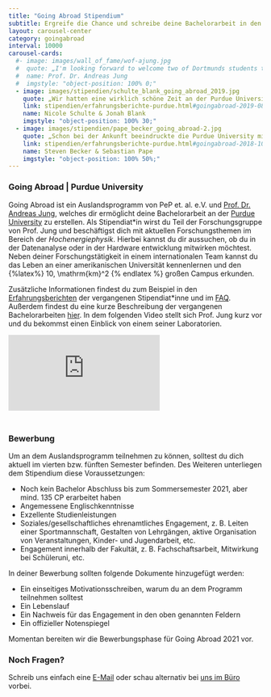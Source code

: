 ```yaml
---
title: "Going Abroad Stipendium"
subtitle: Ergreife die Chance und schreibe deine Bachelorarbeit in den USA
layout: carousel-center
category: goingabroad
interval: 10000
carousel-cards:
  #- image: images/wall_of_fame/wof-ajung.jpg
  #  quote: „I'm looking forward to welcome two of Dortmunds students to experience purdue university. As recent years have shown...”
  #  name: Prof. Dr. Andreas Jung
  #  imgstyle: "object-position: 100% 0;"
  - image: images/stipendien/schulte_blank_going_abroad_2019.jpg
    quote: „Wir hatten eine wirklich schöne Zeit an der Purdue University, in der wir viel gelernt haben und viele tolle Menschen kennengelernt haben.”
    link: stipendien/erfahrungsberichte-purdue.html#goingabroad-2019-08-28-erfahrungsbericht-purdue_2019
    name: Nicole Schulte & Jonah Blank
    imgstyle: "object-position: 100% 30;"
  - image: images/stipendien/pape_becker_going_abroad-2.jpg
    quote: „Schon bei der Ankunft beeindruckte die Purdue University mit ihrem modernen und gepflegten Campus.”
    link: stipendien/erfahrungsberichte-purdue.html#goingabroad-2018-10-02-erfahrungsbericht-purdue
    name: Steven Becker & Sebastian Pape
    imgstyle: "object-position: 100% 50%;"
---
```

### Going Abroad | Purdue University
Going Abroad ist ein Auslandsprogramm von PeP et. al. e.V. und
[Prof. Dr. Andreas Jung](https://www.physics.purdue.edu/people/faculty/anjung.php),
welches dir ermöglicht deine Bachelorarbeit an der [Purdue University](https://www.purdue.edu/)
zu erstellen. Als Stipendiat*in wirst du Teil der Forschungsgruppe von Prof. Jung und
beschäftigst dich mit aktuellen Forschungsthemen im Bereich der _Hochenergiephysik_.
Hierbei kannst du dir aussuchen, ob du in der Datenanalyse oder in der Hardware
entwicklung mitwirken möchtest. Neben deiner Forschungstätigkeit in einem internationalen Team
kannst du das Leben an einer amerikanischen Universität kennenlernen und den
{%latex%} 10\, \mathrm{km}^2 {% endlatex %} großen Campus erkunden.

Zusätzliche Informationen findest du zum Beispiel in den  [Erfahrungsberichten](https://pep-dortmund.org/stipendien/erfahrungsberichte.html) der
vergangenen Stipendiat*inne und im [FAQ](stipendien/faq-purdue.html). Außerdem findest
du eine kurze Beschreibung der vergangenen Bachelorarbeiten [hier](stipendien/purdue-themen.html).
In dem folgenden Video stellt sich Prof. Jung kurz vor und du bekommst einen Einblick
von einem seiner Laboratorien.

<div class="embed-responsive embed-responsive-16by9 mb-5 w-75 mx-auto" style="margin-bottom:45px">
<iframe class="embed-responsive-item" src="https://www.youtube.com/embed/okzjc2jJ2JU" frameborder="0" allow="accelerometer; autoplay; encrypted-media; gyroscope; picture-in-picture" allowfullscreen></iframe>
</div>

### Bewerbung
Um an dem Auslandsprogramm teilnehmen zu können, solltest du dich aktuell
im vierten bzw. fünften Semester befinden.
Des Weiteren unterliegen dem Stipendium diese Voraussetzungen:

- Noch kein Bachelor Abschluss bis zum Sommersemester 2021, aber mind. 135 CP erarbeitet haben
- Angemessene Englischkenntnisse
- Exzellente Studienleistungen
- Soziales/gesellschaftliches ehrenamtliches Engagement, z. B. Leiten einer Sportmannschaft, Gestalten
von Lehrgängen, aktive Organisation von Veranstaltungen, Kinder- und Jugendarbeit, etc.
- Engagement innerhalb der Fakultät, z. B. Fachschaftsarbeit, Mitwirkung bei Schüleruni, etc.

In deiner Bewerbung sollten folgende Dokumente hinzugefügt werden:

- Ein einseitiges Motivationsschreiben, warum du an dem Programm teilnehmen solltest
- Ein Lebenslauf
- Ein Nachweis für das Engagement in den oben genannten Feldern
- Ein offizieller Notenspiegel

Momentan bereiten wir die Bewerbungsphase für Going Abroad 2021 vor.

<!-- Um dich zu bewerben, sende uns eine [E-Mail](mailto:goingabroad@pep-dortmund.org).
Eine Bewerbung kann bis zum  __31.10.2020__ eingereicht werden. Die auf Grund des Bewerbungsschreibens
ausgewählten Studierenden können zu einem Bewerbungsgespräch eingeladen werden.
Innerhalb eines Monats nach Ende der Bewerbungsfrist wird eine Entscheidung vom Gremium getroffen.
Die ausgewählten Studierenden werden dann benachrichtigt. -->

### Noch Fragen?
Schreib uns einfach eine [E-Mail](mailto:goingabroad@pep-dortmund.org) oder schau alternativ
bei [uns im Büro](mitmachen.html) vorbei.
